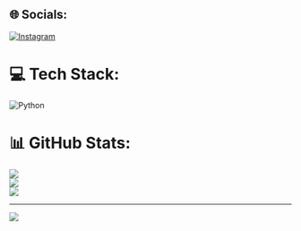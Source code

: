 
## 🌐 Socials:
[![Instagram](https://img.shields.io/badge/Instagram-%23E4405F.svg?logo=Instagram&logoColor=white)](https://instagram.com/_.hemanth._.vubbishetti._) 

# 💻 Tech Stack:
![Python](https://img.shields.io/badge/python-3670A0?style=for-the-badge&logo=python&logoColor=ffdd54)
# 📊 GitHub Stats:
![](https://github-readme-stats.vercel.app/api?username=vubbishettihemanthkumar&theme=dark&hide_border=false&include_all_commits=true&count_private=true)<br/>
![](https://github-readme-streak-stats.herokuapp.com/?user=vubbishettihemanthkumar&theme=dark&hide_border=false)<br/>
![](https://github-readme-stats.vercel.app/api/top-langs/?username=vubbishettihemanthkumar&theme=dark&hide_border=false&include_all_commits=true&count_private=true&layout=compact)

---
[![](https://visitcount.itsvg.in/api?id=vubbishettihemanthkumar&icon=0&color=0)](https://visitcount.itsvg.in)

<!-- Proudly created with GPRM ( https://gprm.itsvg.in ) -->
